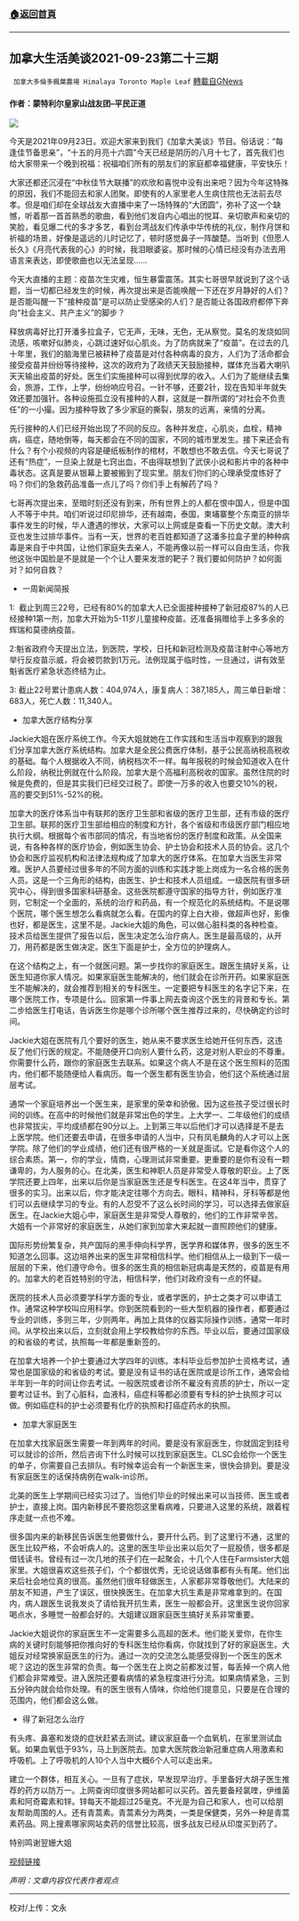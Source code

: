 ###  [:house:返回首頁](https://github.com/ourhimalayas/txt)
---


## 加拿大生活美谈2021-09-23第二十三期
` 加拿大多倫多楓葉農場 Himalaya Toronto Maple Leaf` [轉載自GNews](https://gnews.org/zh-hans/1556667/)

#### 作者：蒙特利尔皇家山战友团–平民正道



![](https://assets.gnews.org/wp-content/uploads/2021/09/image-383.png)

今天是2021年09月23日。欢迎大家来到我们《加拿大美谈》节目。俗话说：“每逢佳节备思亲”，“十五的月亮十六圆”今天已经是阴历的八月十七了，首先我们也给大家带来一个晚到祝福：祝福咱们所有的朋友们的家庭都幸福健康，平安快乐！

大家还都还沉浸在“中秋佳节大联播”的欢欣和喜悦中没有出来吧？因为今年这特殊的原因，我们不能回去和家人团聚。即使有的人家里老人生病住院也无法前去尽孝。但是咱们却在全球战友大直播中来了一场特殊的“大团圆”，弥补了这一个缺憾，听着那一首首熟悉的歌曲，看到他们发自内心唱出的悦耳、亲切歌声和亲切的笑脸，看见爆二代的多才多艺，看到台湾战友们传承中华传统的礼仪，制作月饼和祈福的场景，好像是遥远的儿时记忆了，顿时感觉鼻子一阵酸楚。当听到《但愿人长久》《月亮代表我的心》的时候，我泪眼婆娑。那时候的心情已经没有办法去用语言来表达，即使歌曲也以无法呈现……

今天大直播的主题：疫苗次生灾难，恒生暴雷震荡。其实七哥很早就说到了这个话题，当一切都已经发生的时候，再次提出来是否能唤醒一下还在岁月静好的人们？是否能叫醒一下“接种疫苗”是可以防止受感染的人们？是否能让各国政府都停下奔向“社会主义、共产主义”的脚步？

释放病毒好比打开潘多拉盒子，它无声，无味，无色，无从察觉。莫名的发烧如同流感，咳嗽好似肺炎，心跳过速好似心肌炎。为了防病就来了“疫苗”。在过去的几十年里，我们的脑海里已被耕种了疫苗是对付各种病毒的良方，人们为了活命都会接受疫苗并纷纷等待接种，这次的政府为了政绩天天鼓励接种，媒体充当着大喇叭天天输出疫苗的好处。医生们实施接种可以得到优厚的收入。人们为了能继续去集会，旅游，工作，上学，纷纷响应号召。一针不够，还要2针，现在告知半年就失效还要加强针。各种设施孤立没有接种的人群，这就是一群所谓的“对社会不负责任”的一小撮。因为接种导致了多少家庭的撕裂，朋友的远离，亲情的分离。

先行接种的人们已经开始出现了不同的反应。各种并发症，心肌炎，血栓，精神病，癌症，随地倒等，每天都会在不同的国家，不同的城市里发生。接下来还会有什么？有个小视频的内容是硬纸板制作的棺材，不敢想也不敢去信。今天七哥说了还有“热症”，一旦染上就是七窍出血，不由得联想到了武侠小说和影片中的各种中毒状态。这真是要从银幕上要被搬到了现实里。朋友们你们的心理承受度练好了吗？你们的急救药品准备一点儿了吗？你们手上有解药了吗？

七哥再次提出来，至暗时刻还没有到来，所有世界上的人都在恨中国人，但是中国人不等于中共。咱们听说过印尼排华，还有越南，泰国，柬埔寨整个东南亚的排华事件发生的时候，华人遭遇的惨状，大家可以上网或是查看一下历史文献。澳大利亚也发生过排华事件。当有一天，世界的老百姓都知道了这潘多拉盒子里的种种病毒是来自于中共国，让他们家庭失去亲人，不能再像以前一样可以自由生活，你我他这张中国脸是不是就是一个个让人要来发泄的靶子？我们要如何防护？如何面对？如何自救？

- 一周新闻简报


1:  截止到周三22号，已经有80%的加拿大人已全面接种接种了新冠疫87%的人已经接种1第一剂，加拿大开始为5-11岁儿童接种疫苗。还准备捐赠给手上多多余的辉瑞和莫德纳疫苗。

2:魁省政府今天提出立法，到医院，学校，日托和新冠检测及疫苗注射中心等地方举行反疫苗示威，将会被罚款到1万元。法例现属于临时性，一旦通过，讲有效至魁省医疗紧急状态终结为止。

3: 截止22号累计患病人数：404,974人，康复病人：387,185人，周三单日新增：683人，死亡人数：11,340人。

- 加拿大医疗结构分享


Jackie大姐在医疗系统工作。今天大姐就她在工作实践和生活当中观察到的跟我们分享加拿大医疗系统结构。加拿大是全民公费医疗体制，基于公民高纳税高税收的基础。每个人根据收入不同，纳税档次不一样。每年报税的时候会知道收入在什么阶段，纳税比例就在什么阶段。加拿大是个高福利高税收的国家。虽然住院的时候是免费的，但是其实我们已经交过税了。即使一万多的收入也要交10%的税，高的要交到51%-52%的税。

加拿大的医疗体系当中有联邦的医疗卫生部和省级的医疗卫生部，还有市级的医疗卫生部。联邦的医疗卫生部给相应的制度和方针，各个省级和市级医疗部门相应地执行大纲。根据每个省市部同的情况，有当地省份的医疗制度和政策。从全国来说，有各种各样的医疗协会，例如医生协会、护士协会和技术人员的协会。这几个协会和医疗监视机构和法律法规构成了加拿大的医疗体系。在加拿大当医生非常难。医护人员要经过很多年的不同方面的训练和实践才能上岗成为一名合格的医务人员。这是一个三角形的结构，由医生、护士和技术人员组成。一级医院有很多研究中心，得到很多国家科研基金。这些医院都遵守国家的指导方针，例如医疗准则，它制定一个全面的，系统的治疗和药品，有一个规范化的系统结构。不是说哪个医院，哪个医生想怎么看病就怎么看。在国内的穿上白大褂，做超声也好，影像也好，都是医生，这里不是。Jackie大姐的角色，可以做心脏科类的各种检查。技术员给医生提供了报告以后，医生决定怎么治疗病人。医生是最高级的，从开刀，用药都是医生做决定。医生下面是护士，全方位的护理病人。

在这个结构之上，有一个就医问题。第一步找你的家庭医生。跟医生搞好关系，让医生知道你家人情况。如果家庭医生能解决的，他们就会在诊所开药。如果家庭医生不能解决的，就会推荐到相关的专科医生。一定要把专科医生的名字记下来，在哪个医院工作，专项是什么。回家第一件事上网去查询这个医生的背景和专长。第二步给医生打电话，告诉医生你是哪个诊所哪个医生推荐过来的，尽快确定约诊时间。

Jackie大姐在医院有几个要好的医生，她从来不要求医生给她开任何东西，这违反了他们行医的规定。不能随便开口向别人要什么药，这是对别人职业的不尊重。你需要什么药，跟你的家庭医生去联系。如果这个病人不是在这个医生照料的范围内，他们都不能随便给人看病历。每一个医生都有医生协会，他们这个系统通过层层考试。

通常一个家庭培养出一个医生来，是家里的荣幸和骄傲。因为这些孩子受过很长时间的训练。在高中的时候他们就是非常出色的学生。上大学一、二年级他们的成绩也非常拔尖，平均成绩都在90分以上。上到第三年以后他们才可以选择是不是去上医学院。他们还要去申请，在很多申请的人当中，只有凤毛麟角的人才可以上医学院。除了他们的学业成绩，他们还有很严格的一关就是面试。它是看你这个人的综合素质。第一，你的学业，情商，心理测试非常重要。更重要的是你有没有一颗谦卑的，为人服务的心。在北美，医生和神职人员是非常受人尊敬的职业。上了医学院还要上四年，出来以后你是当家庭医生还是专科医生。在这4年当中，贯穿了很多的实习。出来以后，你才能决定往哪个方向去。眼科，精神科，牙科等都是他们可以去继续学习的专业。有的人忍受不了这么长时间的学习，可以选择去做家庭医生。在Jackie大姐心中，家庭医生是非常受人尊敬的，他们的工作非常辛苦。大姐有一个非常好的家庭医生，从她们家到加拿大来起就一直照顾他们的健康。

国际形势纷繁复杂，共产国际的黑手伸向科学界，医学界和媒体界，很多的医生不知道怎么回事。这边培养出来的医生非常相信科学。他们相信从上一级到下一级一层层的下来，他们遵守命令。很多的医生真的相信新冠病毒是天然的，疫苗是有用的。加拿大的老百姓特别的守法，相信科学，他们对政府没有一点的怀疑。

医院的技术人员必须要学科学方面的专业，或者学医的，护士之类才可以申请工作。通常这种学校叫应用科学。你到医院看到的一些大型机器的操作者，都要通过专业的训练，多则三年，少则两年。再加上具体的仪器实际操作训练，通常一年时间。从学校出来以后，立刻就会用上学校教给你的东西。毕业以后，要通过国家级的和省级的考试，执照每一年都是重新签的。

在加拿大培养一个护士要通过大学四年的训练。本科毕业后参加护士资格考试，通常也是国家级的和省级的考试。要是没有证书的话在医院或是诊所工作，通常会给半年到一年的时间让你去考试。一般医院或者诊所不雇没有资质的护士，所以一定要考过证书。到了心脏科，血液科，癌症科等都必须要有专科的护士执照才可以做。例如癌症科的护士必须要有化疗的执照和打癌症药水的执照。

- 加拿大家庭医生


在加拿大找家庭医生需要一年到两年的时间。要是没有家庭医生，你就固定到挂号可以就诊的诊所，然后咨询下什么时候可以找到家庭医生。CLSC会给你一个医生的单子，你需要自己去排队。有时候幸运会有一个新医生来，很快会排到。要是没有家庭医生的话保持病例在walk-in诊所。

北美的医生上学期间已经实习过了。当他们毕业的时候出来可以当技师、医生或者护士，直接上岗。国内新移民不要抱怨这里看病难，只要进入这里的系统，跟着程序走就一点也不难。

很多国内来的新移民告诉医生他要做什么，要开什么药。到了这里行不通，这里的医生比较严格，不会听病人的。这里的医生毕业出来以后欠了一屁股债，很多都是借钱读书。曾经有过一次几地的孩子们在一起聚会，十几个人住在Farmsister大姐家里。大姐很喜欢这些孩子们，个个都很优秀，无论说话做事都有头有尾。他们出来后社会地位真的很高。虽然他们很年轻做医生，人家都非常尊敬他们。大陆来的朋友不知道，产生了误区，很快换医生。在加拿大抗生素是非常难拿到的。在国内，病人跟医生说我发炎了请给我开抗生素，医生一般都会开。这里医生说你回家喝点水，多睡觉一般都会好的。大姐建议跟家庭医生搞好关系非常重要。

Jackie大姐说你的家庭医生不一定需要多么高超的医术。他们能关爱你，在你生病的关键时刻能够把你推向好的专科医生给你看病，你就找到了好的家庭医生。大姐反对经常换家庭医生的行为。通过一次的交流怎么能感受得到一个医生的医术呢？这边的医生非常的负责。每一个医生在上岗之前都发过誓，每丢掉一个病人他们都会非常难受。进入医院还要看病情的紧急程度进行分流。如果病情紧急，三到五分钟内就会给你处理。有的医生很有人情味，你给他们提意见，只要是在合理的范围内，他们都会这么做。

- 得了新冠怎么治疗


有头疼、鼻塞和发烧的症状赶紧去测试。建议家庭备一个血氧机，在家里测试血氧。如果血氧低于93%，马上到医院去。加拿大医院救治新冠重症病人用激素和呼吸机。上了呼吸机的人10个人当中大概6个人可以走出来。

建立一个群体，相互关心。一旦有了症状，早发现早治疗。手里备好大胡子医生推荐的药方以防万一。上网查询印度很多网站都可以买药。首先要备羟氯喹，伊维菌素和阿奇霉素和锌。锌每天不能超过25毫克。不光是为自己和家人，也可以给朋友帮助周围的人。还有青蒿素。青蒿素分为两类，一类是保健类，另外一种是青蒿素药品。网上搜素哪家网站卖药的信誉比较高，很多战友已经从印度买到药了。

特别鸣谢翌姗大姐

[视频链接](https://www.gtv.org/video/id=614d076642a8af3151a426a4)

*声明：文章内容仅代表作者观点*

* * *

校对/上传：文永
